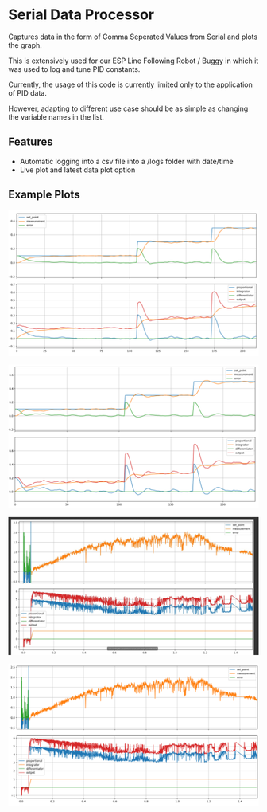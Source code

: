 # Serial Data Processor

Captures data in the form of Comma Seperated Values from Serial and plots the graph.

This is extensively used for our ESP Line Following Robot / Buggy in which it was used to log and tune PID constants.

Currently, the usage of this code is currently limited only to the application of PID data.

However, adapting to different use case should be as simple as changing the variable names in the list.

## Features

- Automatic logging into a csv file into a /logs folder with date/time
- Live plot and latest data plot option

## Example Plots
![alt text](<misc/Screenshot 2024-03-25 124742.png>)

![alt text](<misc/Screenshot 2024-03-25 132318.png>)

![alt text](<misc/Screenshot 2024-05-01 112411.png>)

![alt text](<misc/Screenshot 2024-04-29 143557.png>)


